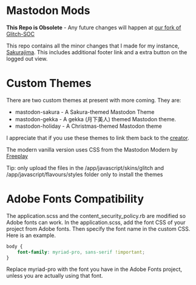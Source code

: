 # Mastodon Mods
**This Repo is Obsolete** - Any future changes will happen at [our fork of Glitch-SOC](https://github.com/chikorita157/mastodon-sakura)

This repo contains all the minor changes that I made for my instance, [Sakurajima](https://sakurajima.moe). This includes additional footer link and a extra button on the logged out view.

# Custom Themes
There are two custom themes at present with more coming. They are:
- mastodon-sakura - A Sakura-themed Mastodon Theme
- mastodon-gekka - A gekka (月下美人) themed Mastodon theme.
- mastodon-holiday - A Christmas-themed Mastodon theme

I appreciate that if you use these themes to link them back to the [creator](https://sakurajima.moe/@chikorita157).

The modern vanilla version uses CSS from the Mastodon Modern by [Freeplay](https://codeberg.org/Freeplay/UserStyles/src/branch/main/mastodon)

Tip: only upload the files in the /app/javascript/skins/glitch and /app/javascript/flavours/styles folder only to install the themes

# Adobe Fonts Compatibility
The application.scss and the content_security_policy.rb are modified so Adobe fonts can work. In the application.scss, add the font CSS of your project from Adobe fonts. Then specify the font name in the custom CSS. Here is an example.

```css
body {
	font-family: myriad-pro, sans-serif !important;
}
```

Replace myriad-pro with the font you have in the Adobe Fonts project, unless you are actually using that font.
